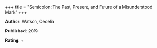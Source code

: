 +++
title = "Semicolon: The Past, Present, and Future of a Misunderstood Mark"
+++



**Author**: Watson, Cecelia

**Published**: 2019

**Rating**: +